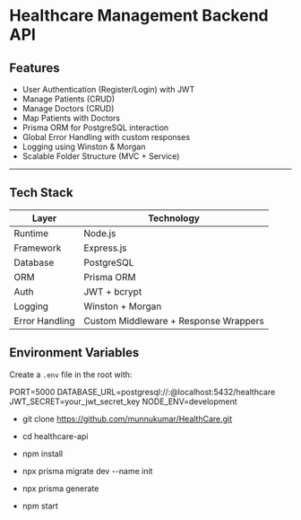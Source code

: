 # Healthcare Management Backend API

## Features

-  User Authentication (Register/Login) with JWT
-  Manage Patients (CRUD)
-  Manage Doctors (CRUD)
-  Map Patients with Doctors
-  Prisma ORM for PostgreSQL interaction
-  Global Error Handling with custom responses
-  Logging using Winston & Morgan
-  Scalable Folder Structure (MVC + Service)

---

## Tech Stack

| Layer           | Technology                     |
|----------------|----------------------------------|
| Runtime        | Node.js                         |
| Framework      | Express.js                      |
| Database       | PostgreSQL                      |
| ORM            | Prisma ORM                      |
| Auth           | JWT + bcrypt                    |
| Logging        | Winston + Morgan                |
| Error Handling | Custom Middleware + Response Wrappers |


## Environment Variables

Create a `.env` file in the root with:

PORT=5000
DATABASE_URL=postgresql://<username>:<password>@localhost:5432/healthcare
JWT_SECRET=your_jwt_secret_key
NODE_ENV=development


- git clone https://github.com/munnukumar/HealthCare.git
- cd healthcare-api

- npm install

- npx prisma migrate dev --name init
- npx prisma generate

- npm start
